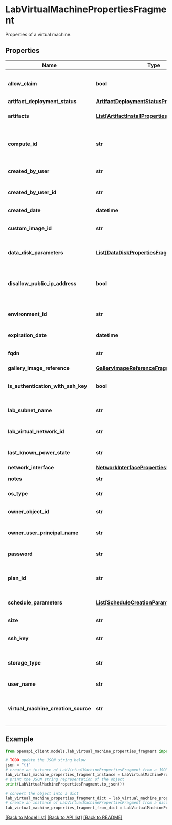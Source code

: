 # LabVirtualMachinePropertiesFragment

Properties of a virtual machine.

## Properties

Name | Type | Description | Notes
------------ | ------------- | ------------- | -------------
**allow_claim** | **bool** | Indicates whether another user can take ownership of the virtual machine | [optional] 
**artifact_deployment_status** | [**ArtifactDeploymentStatusPropertiesFragment**](ArtifactDeploymentStatusPropertiesFragment.md) |  | [optional] 
**artifacts** | [**List[ArtifactInstallPropertiesFragment]**](ArtifactInstallPropertiesFragment.md) | The artifacts to be installed on the virtual machine. | [optional] 
**compute_id** | **str** | The resource identifier (Microsoft.Compute) of the virtual machine. | [optional] 
**created_by_user** | **str** | The email address of creator of the virtual machine. | [optional] 
**created_by_user_id** | **str** | The object identifier of the creator of the virtual machine. | [optional] 
**created_date** | **datetime** | The creation date of the virtual machine. | [optional] 
**custom_image_id** | **str** | The custom image identifier of the virtual machine. | [optional] 
**data_disk_parameters** | [**List[DataDiskPropertiesFragment]**](DataDiskPropertiesFragment.md) | New or existing data disks to attach to the virtual machine after creation | [optional] 
**disallow_public_ip_address** | **bool** | Indicates whether the virtual machine is to be created without a public IP address. | [optional] 
**environment_id** | **str** | The resource ID of the environment that contains this virtual machine, if any. | [optional] 
**expiration_date** | **datetime** | The expiration date for VM. | [optional] 
**fqdn** | **str** | The fully-qualified domain name of the virtual machine. | [optional] 
**gallery_image_reference** | [**GalleryImageReferenceFragment**](GalleryImageReferenceFragment.md) |  | [optional] 
**is_authentication_with_ssh_key** | **bool** | Indicates whether this virtual machine uses an SSH key for authentication. | [optional] 
**lab_subnet_name** | **str** | The lab subnet name of the virtual machine. | [optional] 
**lab_virtual_network_id** | **str** | The lab virtual network identifier of the virtual machine. | [optional] 
**last_known_power_state** | **str** | Last known compute power state captured in DTL | [optional] 
**network_interface** | [**NetworkInterfacePropertiesFragment**](NetworkInterfacePropertiesFragment.md) |  | [optional] 
**notes** | **str** | The notes of the virtual machine. | [optional] 
**os_type** | **str** | The OS type of the virtual machine. | [optional] 
**owner_object_id** | **str** | The object identifier of the owner of the virtual machine. | [optional] 
**owner_user_principal_name** | **str** | The user principal name of the virtual machine owner. | [optional] 
**password** | **str** | The password of the virtual machine administrator. | [optional] 
**plan_id** | **str** | The id of the plan associated with the virtual machine image | [optional] 
**schedule_parameters** | [**List[ScheduleCreationParameterFragment]**](ScheduleCreationParameterFragment.md) | Virtual Machine schedules to be created | [optional] 
**size** | **str** | The size of the virtual machine. | [optional] 
**ssh_key** | **str** | The SSH key of the virtual machine administrator. | [optional] 
**storage_type** | **str** | Storage type to use for virtual machine (i.e. Standard, Premium). | [optional] 
**user_name** | **str** | The user name of the virtual machine. | [optional] 
**virtual_machine_creation_source** | **str** | Tells source of creation of lab virtual machine. Output property only. | [optional] 

## Example

```python
from openapi_client.models.lab_virtual_machine_properties_fragment import LabVirtualMachinePropertiesFragment

# TODO update the JSON string below
json = "{}"
# create an instance of LabVirtualMachinePropertiesFragment from a JSON string
lab_virtual_machine_properties_fragment_instance = LabVirtualMachinePropertiesFragment.from_json(json)
# print the JSON string representation of the object
print(LabVirtualMachinePropertiesFragment.to_json())

# convert the object into a dict
lab_virtual_machine_properties_fragment_dict = lab_virtual_machine_properties_fragment_instance.to_dict()
# create an instance of LabVirtualMachinePropertiesFragment from a dict
lab_virtual_machine_properties_fragment_from_dict = LabVirtualMachinePropertiesFragment.from_dict(lab_virtual_machine_properties_fragment_dict)
```
[[Back to Model list]](../README.md#documentation-for-models) [[Back to API list]](../README.md#documentation-for-api-endpoints) [[Back to README]](../README.md)


